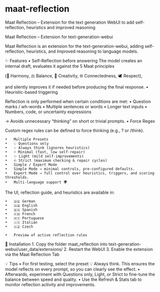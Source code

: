 # maat-reflection
Maat Reflection – Extension for the text generation WebUI to add self-reflection, heuristics and improved reasoning

Maat Reflection – Extension for text-generation-webui

Maat Reflection is an extension for the text-generation-webui, adding self-reflection, heuristics, and improved reasoning to language models.



✨ Features
	•	Self-Reflection before answering
The model creates an internal draft, evaluates it against the 5 Maat principles

(🌿 Harmony, ⚖️ Balance, 🎨 Creativity, 🌐 Connectedness, 🕊️ Respect),

and silently improves it if needed before producing the final response.
	•	Heuristic-based triggering
 
Reflection is only performed when certain conditions are met:
	•	Question marks / wh-words
	•	Multiple sentences or words
	•	Longer text inputs
	•	Numbers, code, or uncertainty expressions
 
→ Avoids unnecessary “thinking” on short or trivial prompts.
	•	Force Regex
 
Custom regex rules can be defined to force thinking (e.g., ? or /think).

	•	Multiple Presets
	•	💡 Questions only
	•	💡 Always think (ignores heuristics)
	•	⚡ Minimal (fast, low self-repair)
	•	✨ Light (mild self-improvements)
	•	🔥 Strict (maximum checking & repair cycles)
	•	Simple / Expert Mode
	•	Simple Mode → minimal controls, pre-configured defaults.
	•	Expert Mode → full control over heuristics, triggers, and scoring thresholds.
	•	Multi-language support 🌍

The UI, reflection guide, and heuristics are available in:

	•	🇩🇪 German
	•	🇬🇧 English
	•	🇪🇸 Spanish
	•	🇫🇷 French
	•	🇵🇹 Portuguese
	•	🇮🇹 Italian
	•	🇨🇿 Czech
 
	•	Preview of active reflection rules

🚀 Installation
	1.	Copy the folder maat_reflection into text-generation-webui/user_data/extensions/
	2.	Restart the WebUI
	3.	Enable the extension via the Maat Reflection Tab


💡 Tips
	•	For first testing, select the preset 💡 Always think.
		This ensures the model reflects on every prompt, so you can clearly see the effect.
	•	Afterwards, experiment with Questions only, Light, or Strict to fine-tune the balance between speed and quality.
 	•	Use the Refresh & Stats tab to monitor reflection activity and improvements.
